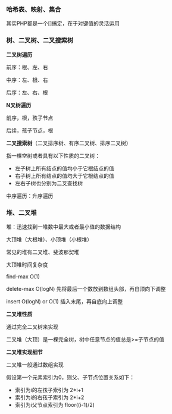 ### 哈希表、映射、集合

其实PHP都是一个[]搞定，在于对键值的灵活运用

### 树、二叉树、二叉搜索树

**二叉树遍历**

前序：根、左、右

中序：左、根、右

后序：左、右、根

**N叉树遍历**

前序，根，孩子节点

后续，孩子节点，根

**二叉搜索树**（二叉排序树、有序二叉树、排序二叉树）

指一棵空树或者具有以下性质的二叉树：
- 左子树上所有结点的值均小于它根结点的值
- 右子树上所有结点的值均大于它根结点的值
- 左右子树也分别为二叉查找树

中序遍历：升序遍历

### 堆、二叉堆

堆：迅速找到一堆数中最大或者最小值的数据结构

大顶堆（大根堆）、小顶堆（小根堆）

常见的堆有二叉堆、斐波那契堆

大顶堆时间复杂度

find-max O(1)

delete-max O(logN) 先将最后一个数放到数组头部，再自顶向下调整

insert O(logN) or O(1) 插入末尾，再自底向上调整

**二叉堆性质**

通过完全二叉树来实现

二叉堆（大顶）是一棵完全树，树中任意节点的值总是>=子节点的值

**二叉堆实现细节**

二叉堆一般通过数组实现

假设第一个元素索引为0，则父、子节点位置关系如下：
- 索引为i的左孩子索引为 2*i+1
- 索引为i的右孩子索引为 2*i+2
- 索引为i父节点索引为 floor((i-1)/2)